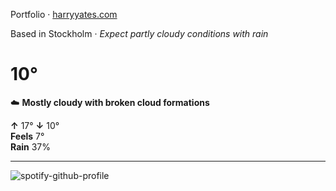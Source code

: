 Portfolio · [harryyates.com](https://harryyates.com)

<!-- WEATHER_START -->
Based in Stockholm · *Expect partly cloudy conditions with rain*

# 10°
☁️ **Mostly cloudy with broken cloud formations**

**↑** 17° **↓** 10°  
**Feels** 7°  
**Rain** 37%

---
<!-- WEATHER_END -->

<p align="left">
  <a>
    <img src="https://spotify-github-profile.kittinanx.com/api/view?uid=bigbello&cover_image=true&theme=natemoo-re&show_offline=true&background_color=121212&interchange=false&bar_color=53b14f&bar_color_cover=false" alt="spotify-github-profile">
  </a>
</p>
